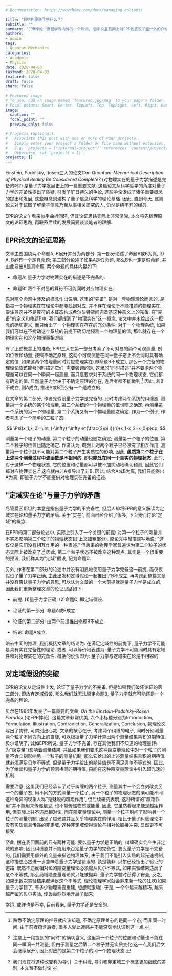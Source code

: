 ```yaml
---
# Documentation: https://wowchemy.com/docs/managing-content/

title: "EPR到底说了些什么？"
subtitle: ""
summary: "EPR悖论一直是学界内外的一个热词, 但中文互联网上对EPR到底说了些什么的介绍并不尽如人意, 一会说量子力学不完备, 一会说定域实在论和量子力学不相容, 一会说量子纠缠和\"鬼魅般的超距作用\", 这些词组, 或多或少和EPR有些联系, 但它们究竟是怎样的逻辑关系? EPR的原始论文究竟讲了些什么? 这就是本文试图说明的."
authors: 
- admin
tags: 
- Quantum Mechanics
categories: 
- Academic
- Physics
date: 2020-04-03
lastmod: 2020-04-03
featured: false
draft: false
share: false

# Featured image
# To use, add an image named `featured.jpg/png` to your page's folder.
# Focal points: Smart, Center, TopLeft, Top, TopRight, Left, Right, BottomLeft, Bottom, BottomRight.
image:
  caption: ""
  focal_point: ""
  preview_only: false

# Projects (optional).
#   Associate this post with one or more of your projects.
#   Simply enter your project's folder or file name without extension.
#   E.g. `projects = ["internal-project"]` references `content/project/deep-learning/index.md`.
#   Otherwise, set `projects = []`.
projects: []
---
```


Einstein, Podolsky, Rosen三人的论文*Can Quantum-Mechanical Description of Physical Reality Be Considered Complete?* (对物理实在的量子力学描述是完备的吗?) 是量子力学发展史上的一篇重要文献. 这篇论文从科学哲学的角度对量子力学的完备性提出了质疑, 引发了旷日持久的争论, 这些争论促成了诸多重要概念的提出和发展, 这些概念则建构了量子信息科学的理论基础. 因此, 直到今天, 这篇论文对于试图了解量子信息乃至从事相关研究的人, 仍然是绕不开的经典.

EPR的论文乍看来似乎曲折回环, 但其论证思路实际上非常清晰, 本文将先梳理原文的论证思路, 再联系后续的发展简要谈谈笔者的理解.

## EPR论文的论证思路

文章主要围绕两个命题A, B展开并分为两部分. 第一部分论述了命题A或B为真, 即A, B必有一个是真命题; 第二部分论述了如果A是假命题, 那么B也一定是假命题, 并由此导出A是真命题. 两个命题的具体内容如下:

* 命题A: 量子力学对物理实在的描述是不完备的.

* 命题B: 两个不对易的算符不可能同时对应物理实在.

先对两个命题中涉及的概念作出说明. 这里的"完备", 是对一套物理理论而言的, 是指每一个物理实在在理论中都能找到对应, 并不存在理论所不能描述的物理实在. 要注意这并不是算符的本征态构成希尔伯特空间完备基这种意义上的完备. 在"完备"的定义和命题B中, 我们都提到了"物理实在"这一概念, 论文中并未给出这一概念的确切定义, 而只给出了一个物理实在存在的充分条件: 对于一个物理系统, 如果我们可以在不扰动这个系统的前提下确切地预测一个物理量的值, 那么就存在一个物理实在和这个物理量相对应.

有了上述概念上的准备, EPR三人在第一部分考察了不可对易的两个可观测量, 例如位置和动量, 按照不确定原理, 这两个可观测量在同一量子态上不会同时具有确定的值. 如果这两个物理量同时对应物理实在(即命题B不成立), 那么一个完备的物理理论应该能够同时描述它们. 需要强调的是, 这里的"同时描述"并不要求两个物理量可以在同一个瞬间一起测量, 而只是要求对于系统的同一个物理状态, 它们都有确定的值. 显然量子力学由于不确定原理的存在, 连后者都不能做到.[^1] 因此, 若B不成立, 则A成立, 推出A或B至少有一个是成立的.

在文章的第二部分, 作者先假设量子力学是完备的. 此时考虑两个系统的纠缠态, 测量第一个系统的某个物理量, 第二个系统的一个物理量的值也随之确定; 再测量第一个系统的另一个物理量, 第二个系统又有一个物理量随之确定. 作为一个例子, 作者考虑了一个简单的二粒子态:

$$
     \Psi(x_1,x_2)=\int_{-\infty}^\infty e^{\frac{2\pi i}{h}(x_1-x_2+x_0)p}dp,
$$

测量第一个粒子的动量, 第二个粒子的动量也随之确定; 测量第一个粒子的位置, 第二个粒子的位置也随之确定. 作者认为, 既然此时两个粒子已经没有了相互作用, 测量第一个粒子就不可能对第二个粒子产生实质性的影响, 因此, **虽然第二个粒子在上述两个测量过程中波函数是不相同的, 却只能处在同一个真实的物理状态.** 此时, 对于这样一个物理状态, 它的位置和动量都可以被不加扰动地确切预测, 因此它们都对应物理实在.[^2] 这样就由非A推导出了非B. 因此, 结合A或B为真, 我们只能得出A为真, 即量子力学不能提供对物理实在完备的描述.

## "定域实在论"与量子力学的矛盾

尽管爱因斯坦的本意是指出量子力学的不完备性, 但后人却将EPR的意义解读为定域实在论和量子力学的矛盾. 关于"实在", 前面已经介绍了很多, 下面我们讨论"定域"的概念.

在EPR的第二部分论述中, 实际上引入了一个关键的前提: 对第一个粒子的测量并不实质影响第二个粒子的物理状态(即上文加粗部分). 原论文中轻描淡写地说: "这仅仅是它们没有相互作用的一种表述." 但后来的物理学家普遍认为第二个粒子的状态实际上被改变了.[^3] 因此, 第二个粒子状态不被改变这种观点, 其实是一个很重要的预设, 我们称其为"定域"假设, 记为命题C.

另外, 作者在第二部分的论述中并没有明显地使用量子力学完备这一前提, 而仅仅假设了量子力学正确, 由此出发和定域假设一起推出了B不成立. 再考虑到整篇文章并没有否认量子力学的意思, 可以认为文章的一个大前提就是量子力学是成立的, 因此我们重新整理文章的论证思路如下:

* 前提: (1)量子力学正确; (2)命题C, 即定域假设.

* 论证的第一部分: 命题A或B成立.

* 论证的第二部分: 由两个前提推出命题B不成立.

* 结论: 命题A成立.

略去中间的推理, 我们概括文章的结论为: 在满足定域性的前提下, 量子力学不可能是具有实在完备性的理论. 或者, 可以等价地表述为: 量子力学不可能同时具有定域性和对物理实在的完备性. 概括的说法即为: 量子力学与定域实在论是不相容的.

## 对定域假设的突破

EPR的论文从定域性出发, 论证了量子力学的不完备. 但是如果我们破坏论证的第二部分, 即放弃定域假设, 那么我们就无法否定命题B, 量子力学就有可能还是一个完备的理论.

贝尔在1964年发表了一篇重要的文章, *On the Einstein-Podolsky-Rosen Paradox* (论EPR悖论). 这篇文章非常优美, 六个小标题分别为Introduction, Formulation, Illustration, Contradiction, Generalization, Conclusion, 物理论文写出了韵律, 可谓别出心裁. 文章的核心在于, 考虑两个纠缠的电子, 同时分别测量两个粒子不同方向上的自旋, 可以根据量子力学计算出两个测量结果乘积的期待值. 贝尔证明了, 诚如EPR所说, 量子力学不完备, 存在其他我们不知道的物理量(称为"隐变量")影响着测量结果, 并且如果我们要求这种隐变量理论中对一个粒子的测量不会立刻影响另一个粒子的测量机制, 那么它给出的上述测量结果乘积的期待值就必须满足贝尔不等式. 但是量子力学给出的期待值是不满足贝尔不等式的. 因此, 为了给出和量子力学的预测相同的期待值, 只能在这种隐变量理论中引入超光速的机制.

需要注意, 这里我们已经承认了对于纠缠的两个粒子, 测量其中一个会立刻改变另一个的量子态, 用不同的方式测量一个粒子, 另一个粒子的物理状态的确可能不同. 这种奇异的现象人称"鬼魅般的超距作用", 但后续研究表明, 这种所谓的"超距作用"并不能用来传递信息, 也不能传递物质或能量, 因此, 它虽然看起来像是超距作用, 但实际上并不违反相对论. 而在隐变量理论中, 测量一个粒子瞬间了影响另一个粒子的测量机制, 出现了超光速并且关乎物理实在的作用. 相比于量子纠缠理论中没有实质信息传递的非定域, 这种非定域使得理论与相对论直接冲突, 显然更不可接受.

至此, 摆在我们面前的只有两种可能: 要么量子力学是正确的, 纠缠确实会产生非定域的影响, 因此纠缠态并不能用来否定量子力学的完备性; 要么量子力学是不完备的, 我们需要用额外的变量来描述物理体系, 由于我们不能引入实质的超光速机制, 这种描述必然进一步意味着量子力学是错误的. 孰是孰非, 贝尔已经指出了验证的道路. 既然不违反相对论的隐变量理论必须服从贝尔不等式, 如果实验结果违反了这个不等式, 那么局域隐变量理论就只能被抛弃, 量子力学暂时获得了安全; 反之, 如果无数次实验结果都满足这个不等式, 理论物理学家就会迎来新一轮的狂欢(如果量子力学错了, 有多少物理需要重建, 想想就激动). 于是, 一个个越来越精巧, 越来越严密的贝尔实验, 便轰轰烈烈地开展了起来.

幸运, 或许也是不幸, 目前看来, 量子力学还是安全的.

[^1]:  熟悉不确定原理的推导就应该知道, 不确定原理关心的是同一个态, 而非同一时间. 由于前者蕴含后者, 很多人受此迷惑并不能深刻地认识到这一点.
[^2]: 注意上一段提到的"同时"的确切含义, 这里第一个粒子的位置和动量也不能在同一瞬间一并测量, 但由于测量之后第二个粒子并无实质变化(这一点我们后文会继续展开), 因此对应的是第二个粒子的同一个物理状态.
[^3]: 我们现在将这种改变称为导引. 关于纠缠, 导引和非定域三个概念更加细致的差别, 本文暂不做讨论.
